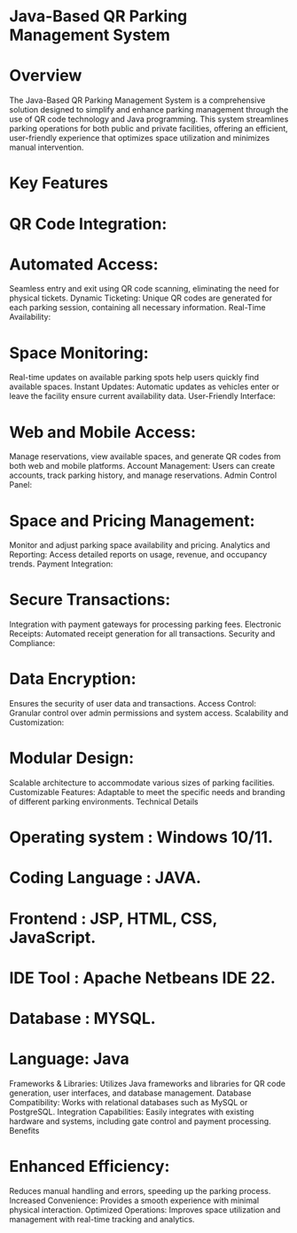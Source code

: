 # Java-Based QR Parking Management System
# Overview

The Java-Based QR Parking Management System is a comprehensive solution designed to simplify and enhance parking management through the use of QR code technology and Java programming. This system streamlines parking operations for both public and private facilities, offering an efficient, user-friendly experience that optimizes space utilization and minimizes manual intervention.

# Key Features

# QR Code Integration:

# Automated Access:
Seamless entry and exit using QR code scanning, eliminating the need for physical tickets.
Dynamic Ticketing: Unique QR codes are generated for each parking session, containing all necessary information.
Real-Time Availability:

# Space Monitoring:
Real-time updates on available parking spots help users quickly find available spaces.
Instant Updates: Automatic updates as vehicles enter or leave the facility ensure current availability data.
User-Friendly Interface:

# Web and Mobile Access: 
Manage reservations, view available spaces, and generate QR codes from both web and mobile platforms.
Account Management: Users can create accounts, track parking history, and manage reservations.
Admin Control Panel:

# Space and Pricing Management:
Monitor and adjust parking space availability and pricing.
Analytics and Reporting: Access detailed reports on usage, revenue, and occupancy trends.
Payment Integration:

# Secure Transactions: 
Integration with payment gateways for processing parking fees.
Electronic Receipts: Automated receipt generation for all transactions.
Security and Compliance:

# Data Encryption:
Ensures the security of user data and transactions.
Access Control: Granular control over admin permissions and system access.
Scalability and Customization:

# Modular Design: 
Scalable architecture to accommodate various sizes of parking facilities.
Customizable Features: Adaptable to meet the specific needs and branding of different parking environments.
Technical Details

# Operating system : 	Windows 10/11.
# Coding Language	 :	JAVA.
# Frontend			   :	JSP, HTML, CSS, JavaScript.
# IDE Tool			   :	Apache Netbeans IDE 22.
# Database			   :	MYSQL.

# Language: Java
Frameworks & Libraries: Utilizes Java frameworks and libraries for QR code generation, user interfaces, and database management.
Database Compatibility: Works with relational databases such as MySQL or PostgreSQL.
Integration Capabilities: Easily integrates with existing hardware and systems, including gate control and payment processing.
Benefits

# Enhanced Efficiency:
Reduces manual handling and errors, speeding up the parking process.
Increased Convenience: Provides a smooth experience with minimal physical interaction.
Optimized Operations: Improves space utilization and management with real-time tracking and analytics.
